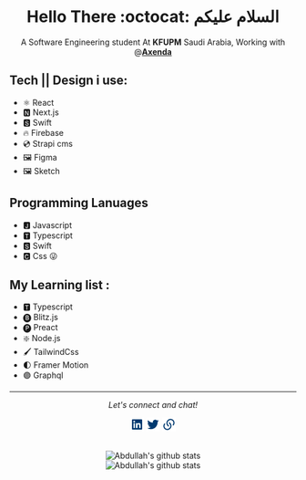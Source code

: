 <div align="center">
  
# Hello There  :octocat:   السلام عليكم    

A Software Engineering student At **KFUPM** Saudi Arabia, Working with @[**Axenda**](https://github.com/axenda)

</div>

## Tech || Design i use:
- ⚛️ React 
- 🅽 Next.js
- 🆂 Swift
- 🔥 Firebase
- 💿 Strapi cms 
- 🖼 Figma
- 🖼 Sketch

## Programming Lanuages 
- 🅹 Javascript
- 🆃 Typescript
- 🆂 Swift
- 🅲 Css 😜

## My Learning list :
-  🆃 Typescript
-  🅑 Blitz.js
-  🅟 Preact
-  ❇️ Node.js 
-  🖌 TailwindCss
-  🌓 Framer Motion
-  🟣 Graphql 

<hr>
<p align="center">
  <i>Let's connect and chat!</i>

  <p align="center">
    <a href="https://www.linkedin.com/in/mzaien/" alt="Linkedin"><img src="https://raw.githubusercontent.com/alioh/alioh/master/linkedin-box-fill.png"></a>
    <a href="https://twitter.com/Abdullah_mzaien" alt="Twitter"><img src="https://raw.githubusercontent.com/alioh/alioh/master/twitter-fill.png"></a>
    <a href="https://www.dal.design/" alt="My site"><img src="https://raw.githubusercontent.com/alioh/alioh/master/links-fill.png"></a>
  </p>

  <p align="center">  
    <br>
    <img alt="Abdullah's github stats" src="https://github-readme-stats.alioh.vercel.app/api?username=mzaien&show_icons=true&hide_border=false" />
    <br>
    <img alt="Abdullah's github stats" src="https://github-readme-stats.vercel.app/api/top-langs/?username=mzaien" />
  </p>
  
  
  <!-- https://pufler.dev/git-badges/ -->


</p>
